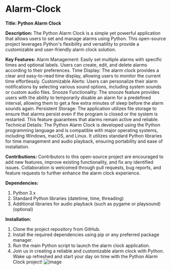 # Alarm-Clock
**Title: Python Alarm Clock**

**Description:**
The Python Alarm Clock is a simple yet powerful application that allows users to set and manage alarms using Python. This open-source project leverages Python's flexibility and versatility to provide a customizable and user-friendly alarm clock solution.

**Key Features:**
Alarm Management: Easily set multiple alarms with specific times and optional labels. Users can create, edit, and delete alarms according to their preferences.
Time Display: The alarm clock provides a clear and easy-to-read time display, allowing users to monitor the current time effortlessly.
Customizable Alerts: Users can personalize their alarm notifications by selecting various sound options, including system sounds or custom audio files.
Snooze Functionality: The snooze feature provides users with the ability to temporarily disable an alarm for a predefined interval, allowing them to get a few extra minutes of sleep before the alarm sounds again.
Persistent Storage: The application utilizes file storage to ensure that alarms persist even if the program is closed or the system is restarted. This feature guarantees that alarms remain active and reliable.
Technical Details:
The Python Alarm Clock is developed using the Python programming language and is compatible with major operating systems, including Windows, macOS, and Linux. It utilizes standard Python libraries for time management and audio playback, ensuring portability and ease of installation.

**Contributions:**
Contributors to this open-source project are encouraged to add new features, improve existing functionality, and fix any identified issues. Collaboration is welcomed through pull requests, bug reports, and feature requests to further enhance the alarm clock experience.

**Dependencies:**
1. Python 3.x
2. Standard Python libraries (datetime, time, threading)
3. Additional libraries for audio playback (such as pygame or playsound) (optional)

**Installation:**
1. Clone the project repository from GitHub.
2. Install the required dependencies using pip or any preferred package manager.
3. Run the main Python script to launch the alarm clock application.
4. Join us in creating a reliable and customizable alarm clock with Python. Wake up refreshed and start your day on time with the Python Alarm Clock project!
![image](https://github.com/chawanmansi/Alarm-Clock/assets/97017390/343a97a6-210e-4893-8ea9-60dbf6fffebf)
